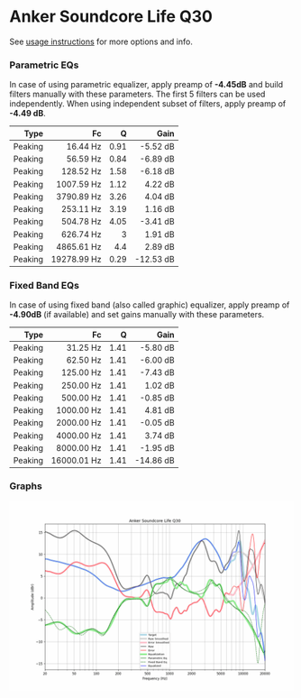 # Anker Soundcore Life Q30
See [usage instructions](https://github.com/jaakkopasanen/AutoEq#usage) for more options and info.

### Parametric EQs
In case of using parametric equalizer, apply preamp of **-4.45dB** and build filters manually
with these parameters. The first 5 filters can be used independently.
When using independent subset of filters, apply preamp of **-4.49 dB**.

| Type    | Fc          |    Q | Gain      |
|--------:|------------:|-----:|----------:|
| Peaking | 16.44 Hz    | 0.91 | -5.52 dB  |
| Peaking | 56.59 Hz    | 0.84 | -6.89 dB  |
| Peaking | 128.52 Hz   | 1.58 | -6.18 dB  |
| Peaking | 1007.59 Hz  | 1.12 | 4.22 dB   |
| Peaking | 3790.89 Hz  | 3.26 | 4.04 dB   |
| Peaking | 253.11 Hz   | 3.19 | 1.16 dB   |
| Peaking | 504.78 Hz   | 4.05 | -3.41 dB  |
| Peaking | 626.74 Hz   | 3    | 1.91 dB   |
| Peaking | 4865.61 Hz  | 4.4  | 2.89 dB   |
| Peaking | 19278.99 Hz | 0.29 | -12.53 dB |

### Fixed Band EQs
In case of using fixed band (also called graphic) equalizer, apply preamp of **-4.90dB**
(if available) and set gains manually with these parameters.

| Type    | Fc          |    Q | Gain      |
|--------:|------------:|-----:|----------:|
| Peaking | 31.25 Hz    | 1.41 | -5.80 dB  |
| Peaking | 62.50 Hz    | 1.41 | -6.00 dB  |
| Peaking | 125.00 Hz   | 1.41 | -7.43 dB  |
| Peaking | 250.00 Hz   | 1.41 | 1.02 dB   |
| Peaking | 500.00 Hz   | 1.41 | -0.85 dB  |
| Peaking | 1000.00 Hz  | 1.41 | 4.81 dB   |
| Peaking | 2000.00 Hz  | 1.41 | -0.05 dB  |
| Peaking | 4000.00 Hz  | 1.41 | 3.74 dB   |
| Peaking | 8000.00 Hz  | 1.41 | -1.95 dB  |
| Peaking | 16000.01 Hz | 1.41 | -14.86 dB |

### Graphs
![](./Anker%20Soundcore%20Life%20Q30.png)
